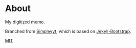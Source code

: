 # About

My digitized memo.

Branched from [Simpleyyt](https://github.com/Simpleyyt/simpleyyt.github.io), which is based on [Jekyll-Bootstrap](http://jekyllbootstrap.com).

[MIT](http://opensource.org/licenses/MIT)

